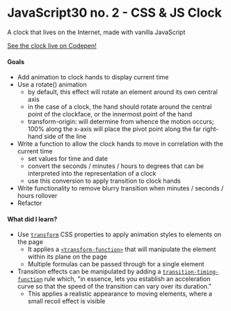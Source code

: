# JavaScript30 no. 2 - CSS & JS Clock

A clock that lives on the Internet, made with vanilla JavaScript

[See the clock live on Codepen!](https://codepen.io/nichelicorn/pen/mdwRPzj)

#### Goals
* Add animation to clock hands to display current time
* Use a rotate() animation
  * by default, this effect will rotate an element around its own central axis
  * in the case of a clock, the hand should rotate around the central point of the clockface, or the innermost point of the hand
  * transform-origin: will determine from whence the motion occurs; 100% along the x-axis will place the pivot point along the far right-hand side of the line
* Write a function to allow the clock hands to move in correlation with the current time
  * set values for time and date
  * convert the seconds / minutes / hours to degrees that can be interpreted into the representation of a clock
  * use this conversion to apply transition to clock hands
* Write functionality to remove blurry transition when minutes / seconds / hours rollover
* Refactor

#### What did I learn?
* Use [`transform`](https://developer.mozilla.org/en-US/docs/Web/CSS/transform) CSS properties to apply animation styles to elements on the page
  * It applies a [`<transform-function>`](https://developer.mozilla.org/en-US/docs/Web/CSS/transform-function) that will manipulate the element within its plane on the page
  * Multiple formulas can be passed through for a single element
* Transition effects can be manipulated by adding a [`transition-timing-function`](https://developer.mozilla.org/en-US/docs/Web/CSS/transition-timing-function) rule which, "in essence, lets you establish an acceleration curve so that the speed of the transition can vary over its duration."
  * This applies a realistic appearance to moving elements, where a small recoil effect is visible
